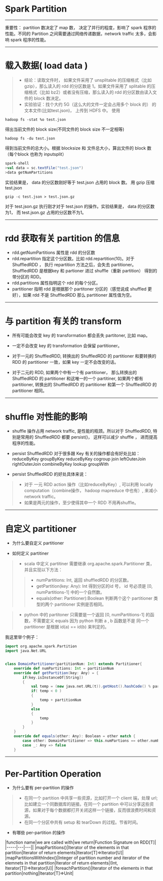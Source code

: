 # Spark Partition

---

重要性： partition 数决定了 map 数， 决定了并行的程度，影响了 spark 程序的性能。不同的 Partition 之间需要通过网络传递数据，network traffic 太多，会影响 spark 程序的性能。


---

# 载入数据( load data )

> - 结论：读取文件时， 如果文件采用了 unsplitable 的压缩格式（比如 gzip），那么读入的 rdd 的分区数是 1。如果文件采用了 splitable 的压缩格式（比如 bz2）或者没有压缩，那么读入的 rdd 的分区数由读入文件的 block 数决定。
> - 实验验证：找个大约 5G（这么大的文件一定会占用多个 block 的） 的文本文件(比如test.json)， 上传到 HDFS 中。 使用
```hdfs
hadoop fs -stat %o test.json
```
得出当前文件的 block size(不同文件的 block size 不一定相等)
```hdfs
hadoop fs -du test.json
```
得到当前文件的总大小。根据 blocksize 和 文件总大小，算出文件的 block 数（每个block 也称为 inputsplit）
```scala
spark-shell
>val data = sc.textFile("test.json")
>data getNumPartitions
```
实验结果是， data 的分区数刚好等于 test.json 占用的 block 数。
用 gzip 压缩 test.json
```shell
gzip -c test.json > test.json.gz
```
对于 test.json.gz 执行刚才对于 test.json 的操作。实验结果是， data 的分区数为1， 而 test.json.gz 占用的分区数不为1。



----


# rdd 获取有关 partition 的信息
- rdd.getNumPartitions 属性是 rdd 的分区数
- rdd.repartition 指定这个分区数。比如 rdd.repartition(10)。对于 ShuffledRDD ， 执行 repartition 方法之后，会失去 partitioner。ShuffledRDD 是根据key 和 partioner 进过 shuffle（重新 partition） 得到的带分区的 RDD。
- rdd.partitions 属性指明这个 rdd 的每个分区。
- partitioner 指明 rdd 是根据那个 partitoner 分区的（感觉说成 shuffled 更好），如果 rdd 不是 ShuffledRDD 那么 partitioner 属性值为空。

----



# 与 partition 有关的 transform

- 所有可能会改变 key 的 transformation 都会丢失 partitoner, 比如 map。
- 一定不会改变 key 的 transformation 会保留 partitioner。

- 对于一元的 ShuffledRDD, 转换出的 ShuffledRDD 的 partitioner 和要转换的 RDD 的 partitioner 一致，如果 key 一定不会改变的话。

- 对于二元的 RDD, 如果两个中有一个有 partitioner， 那么转换出的 ShuffledRDD 的 partitioner 和这唯一的一个 partitiner, 如果两个都有 partitioner, 转换出的 ShuffledRDD 的 partitioner 和第一个 ShuffledRDD 的 partitioner 相同。

-----


# shuffle 对性能的影响

- shuffle 操作占用 network traffic, 是性能的瓶颈。所以对于 ShuffledRDD, 特别是常用的 ShuffledRDD 都要 persist()， 这样可以减少 shuffle ， 进而提高程序的性能。

- persist ShuffledRDD 对于很多跟 Key 有关的操作都会有好处比如：
reduceByKey
groupByKey
reduceByKey
cogroup
join
leftOuterJoin
rightOuterJoin
combineByKey
lookup
groupWith

- persist ShuffledRDD 的好处具体来说：
> - 对于 一元 RDD action 操作（比如reduceByKey）, 可以利用 locally computation（combine操作， hadoop mapreduce 中也有）, 来减小network traffic。
> - 如果是两元的操作，至少使得其中一个 RDD 不用再shuffle。

---


# 自定义 partitioner

- 为什么要自定义 partitioner

- 如何定义 partitiner

> - scala 中定义 partitiner 需要继承 org.apache.spark.Partitioner 类，并且实现以下方法：
>> - numPartitions: Int, 返回 shuffledRDD 的分区数。
>> - getPartition(key: Any): Int 得到分区的id 号， id 号必须是 [0, numPartitions-1] 中的一个自然数。
>> - equals(other: Partitioner):Boolean 判断两个这个 partitioner 类型的两个 partitioner 实例是否相同。

> - python 中的 partitoner 只需要是一个返回 [0, numPartitions-1] 的函数，不需要定义 equals 因为 python 判断 a , b 函数是不是 同一个 partitioner 是根据 id(a) == id(b) 来判定的。


我这里举个例子：

```scala
import org.apache.spark.Partition
import java.Net.URL


class DomainPartitioner(partitionNum: Int) extends Partitioner{
	override def numPartitions: Int = partitionNum
    override def getPartition(key: Any) = {
    	if(key.isInstanceOf[String])
        {
    		val temp = (new java.net.URL(t)).getHost().hashCode() % partitionNum
            if( temp < 0 )
            {
            	temp + partitionNum
            }
            else
            {
            	temp
            }
    	}
    }
    override def equals(other: Any): Boolean = other match {
    	case other: DomainPartitioner => this.numPartions == other.numPartitions
        case _: Any => false
    }
```

---

# Per-Partition Operation

- 为什么要有 per-partition 的操作
> - 在同一个 partition 中共享一些资源，比如打开一个 client 端，处理 url; 比如建立一个同数据库的链接。在同一个 partition 中可以分享这些资源，如果对于每个数据都打开关闭这样一个链接，反而很浪费时间和资源。
> - 在同一个分区中共有 setup 和 tearDown 的过程。节省时间。

- 有哪些 per-partition 的操作

|function name|we are called with|we return|Function Signature on RDD[T]|
|-----|---|---||
|mapPartitions()|Iterator of the elements in that partition|Iterator of return elements|Iterator[T]=>Iterator[U]|
|mapPartitionsWithIndex()|Integer of partition number and iterator of the elemnets in that partition|Iterator of return elements|(Int, Iterator[T])=>Iterator[U]|
|foreachPartition()|Iterator of the elements in that partition|nothing|Iterator[T]=>Unit|

